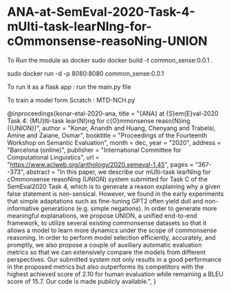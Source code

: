 # ANA-at-SemEval-2020-Task-4-mUlti-task-learNIng-for-cOmmonsense-reasoNing-UNION
 

To Run the module as docker 
sudo docker build -t common_sense:0.0.1 .

sudo docker run -d -p 8080:8080 common_sense:0.0.1

To run it as a flask app : run the main.py file

To train a model form Scratch : MTD-NCH.py 

@inproceedings{konar-etal-2020-ana,
    title = "{ANA} at {S}em{E}val-2020 Task 4: {MU}lti-task lear{NI}ng for c{O}mmonsense reaso{N}ing ({UNION})",
    author = "Konar, Anandh  and
      Huang, Chenyang  and
      Trabelsi, Amine  and
      Zaiane, Osmar",
    booktitle = "Proceedings of the Fourteenth Workshop on Semantic Evaluation",
    month = dec,
    year = "2020",
    address = "Barcelona (online)",
    publisher = "International Committee for Computational Linguistics",
    url = "https://www.aclweb.org/anthology/2020.semeval-1.45",
    pages = "367--373",
    abstract = "In this paper, we describe our mUlti-task learNIng for cOmmonsense reasoNing (UNION) system submitted for Task C of the SemEval2020 Task 4, which is to generate a reason explaining why a given false statement is non-sensical. However, we found in the early experiments that simple adaptations such as fine-tuning GPT2 often yield dull and non-informative generations (e.g. simple negations). In order to generate more meaningful explanations, we propose UNION, a unified end-to-end framework, to utilize several existing commonsense datasets so that it allows a model to learn more dynamics under the scope of commonsense reasoning. In order to perform model selection efficiently, accurately, and promptly, we also propose a couple of auxiliary automatic evaluation metrics so that we can extensively compare the models from different perspectives. Our submitted system not only results in a good performance in the proposed metrics but also outperforms its competitors with the highest achieved score of 2.10 for human evaluation while remaining a BLEU score of 15.7. Our code is made publicly available.",
}

